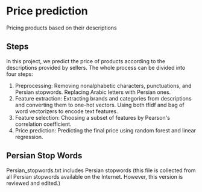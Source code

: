 # Price prediction

Pricing products based on their descriptions

## Steps

In this project, we predict the price of products according to the descriptions provided by sellers. 
The whole process can be divided into four steps:
1) Preprocessing: Removing nonalphabetic characters, punctuations, and Persian stopwords. Replacing Arabic letters with Persian ones.
2) Feature extraction: Extracting brands and categories from descriptions and converting them to one-hot vectors. Using both tfidf and bag of word vectorizers to encode text features. 
3) Feature selection: Choosing a subset of features by Pearson's correlation coefficient. 
4) Price prediction: Predicting the final price using random forest and linear regression.


## Persian Stop Words

Persian_stopwords.txt includes Persian stopwords (this file is collected from all Persian stopwords available on the Internet. However, this version is reviewed and edited.)
